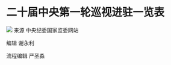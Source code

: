 # 二十届中央第一轮巡视进驻一览表

![](https://inews.gtimg.com/om_bt/OhnDcNhT0-XFJRGGmCsN6QHtPqdIxAakt9ZrqcMaK6mHkAA/1000)
来源 中央纪委国家监委网站

编辑 谢永利

流程编辑 严圣淼

